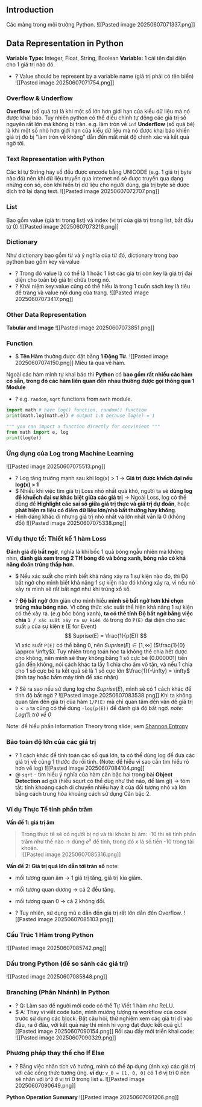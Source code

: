 ## Introduction
Các mảng trong môi trường Python. 
![[Pasted image 20250607071337.png]]

## Data Representation in Python
**Variable Type:** Integer, Float, String, Boolean 
**Variable:** 1 cái tên đại diện cho 1 giá trị nào đó.
+ ? Value should be represent by a variable name (giá trị phải có tên biến) 
![[Pasted image 20250607071754.png]]

### Overflow & Underflow
**Overflow** (số quá to) là khi một số lớn hơn giới hạn của kiểu dữ liệu mà nó được khai báo. Tuy nhiên python có thể điều chỉnh tự động các giá trị số nguyên rất lớn mà không bị tràn. e.g. làm tròn về `inf`
**Underflow** (số quá bé) là khi một số nhỏ hơn giới hạn của kiểu dữ liệu mà nó được khai báo khiến giá trị đó bị "làm tròn về không" dẫn đến mất mát độ chính xác và kết quả ngờ tới. 

### Text Representation with Python
Các kí tự String hay số đều được encode bằng UNICODE (e.g. 1 giá trị byte nào đó) nên khi dữ liệu truyền qua internet nó sẽ được truyền qua dạng những con số, còn khi hiển trị dữ liệu cho người dùng, giá trị byte sẽ được dịch trở lại dạng text. 
![[Pasted image 20250607072707.png]]


### List
Bao gồm value (giá trị trong list) và index (vị trí của giá trị trong list, bắt đầu từ 0)
![[Pasted image 20250607073216.png]]

### Dictionary
Như dictionary bao gồm từ và ý nghĩa của từ đó, dictionary trong bao python bao gồm key và value 
+ ? Trong đó value là có thể là 1 hoặc 1 list các giá trị còn key là giá trị đại diện cho toàn bộ giá trị chứa trong nó. 
+ ? Khái niệm key:value cũng có thể hiểu là trong 1 cuốn sách key là tiêu đề trang và value nội dung của trang. 
![[Pasted image 20250607073417.png]]

### Other Data Representation
**Tabular and Image**
![[Pasted image 20250607073851.png]]


### Function
+ $ **Tên Hàm** thường được đặt bằng **1 Động Từ.**
![[Pasted image 20250607074150.png]]
Miêu tả qua về hàm. 

Ngoài các hàm mình tự khai báo thì **Python** có **bao gồm rất nhiều các hàm có sẵn, trong đó các hàm liên quan đến nhau thường được gọi thông qua 1 Module**  
+ ? e.g. `random`,  `sqrt` functions from `math` module. 
```python
import math # have log() function, random() function
print(math.log(math.e)) # output 1.0 because log(e) = 1

""" you can import a function directly for convinient """
from math import e, log
print(log(e))
```


### Ứng dụng của Log trong Machine Learning
![[Pasted image 20250607075513.png]]
+ ? Log tăng trưởng mạnh sau khi log(x) > 1 -> **Giá trị được khếch đại nếu log(x) > 1**
+ $ Nhiều khi việc tìm giá trị Loss nhỏ nhất quá khó, người ta sẽ **dùng log để khuếch đại sự khác biệt giữa các giá trị** -> Ngoài Loss, log có thể dùng để **Highlight các sai số giữa giá trị thực và giá trị dự đoán**, hoặc **phát hiện ra liệu có điểm dữ liệu lớn/nhỏ bất thường hay không**. 
+ Hình dáng khác đi nhưng giá trị nhỏ nhất và lớn nhất vẫn là 0 (không đổi) 
![[Pasted image 20250607075338.png]]

### Ví dụ thực tế: Thiết kế 1 hàm Loss
**Đánh giá độ bất ngờ**, nghĩa là khi bốc 1 quả bóng ngẫu nhiên mà không nhìn, **đánh giá xem trong 2 TH bóng đỏ và bóng xanh, bóng nào có khả năng đoán trúng thấp hơn.** 
+ $ Nếu xác suất cho mình biết khả năng xảy ra 1 sự kiện nào đó, thì Độ bất ngờ cho mình biết khả năng 1 sự kiện nào đó không xảy ra, vì nếu nó xảy ra mình sẽ rất bất ngờ như khi trúng xổ số. 
+ ? **Độ bất ngờ** đơn giản cho mình hiểu  **mình sẽ bất ngờ hơn khi chọn trúng màu bóng nào.** Vì công thức xác suất thể hiện khả năng 1 sự kiện có thể xảy ra. (e.g bốc bóng xanh), **ta có thể tính Độ bất ngờ bằng việc chia** `1 / xác suất xảy ra sự kiến đó` 
trong đó `P(E)` đại diện cho xác suất `p` của sự kiện `E` (E for Event) 
$$
Suprise(E) = \frac{1}{p(E)}
$$
 Vì xác suất `P(E)` có thể bằng 0, nên $Suprise(E) \in [1, \infty]$ ($\frac{1}{0} \approx \infty$). Tuy nhiên trong toán học ta không thể chia hết được cho không, nên mình sẽ thay không bằng 1 số cực bé (0.000001) tiến gần đến không, nói cách khác ta lấy 1 chia cho âm vô tận, và nếu 1 chia cho 1 số cực bé ta kết quả sẽ là 1 số cực lớn $\frac{1}{-\infty} = \infty$ (tính tay hoặc bấm máy tính để xác nhận)
 
 
+ ? Sẽ ra sao nếu sử dụng log cho $Suprise(E)$, mình sẽ có 1 cách khác để tính độ bất ngờ ?
![[Pasted image 20250607083538.png]]
Khi ta không quan tâm đến giá trị của hàm `1/P(E)` mà chỉ quan tâm đến vấn đề giá trị `b < a` ta cũng có thể dùng `-log(p(E))` để đánh giá độ bất ngờ. *note: Log(1) trở về 0*  

Note: để hiểu phần Information Theory trong slide, xem [Shannon Entropy](https://youtu.be/0GCGaw0QOhA?si=FFLaDfJHUN9djPwL)

### Bảo toàn độ lớn của các giá trị
+ ? 1 cách khác để tính toán các số quá lớn, ta có thể dùng log để đưa các giá trị về cùng 1 thước đo rồi tính. (Note: để hiểu vì sao cần tìm hiểu rõ hơn về log)
![[Pasted image 20250607084104.png]]
+ @ `sqrt` - tìm hiểu ý nghĩa của hàm căn bậc hai trong bài **Object Detection** ad gửi (hiểu squrt có thể dùg như thế nào, để làm gì) -> tóm tắt: tính khoảng cách di chuyển nhiều hay ít của đối tượng nhỏ và lớn bằng cách trung hòa khoảng cách sử dụng Căn bậc 2. 

### Ví dụ Thực Tế tính phần trăm
**Vấn đề 1: giá trị âm**
>Trong thực tế sẽ có người bị nợ và tài khoản bị âm: -10 thì sẽ tính phần trăm như thế nào -> dùng $e^x$ để tính, trong đó $x$ là số tiền -10 trong tài khoản.  
![[Pasted image 20250607085316.png]]

**Vấn đề 2: Giá trị quá lớn dẫn tới tràn số**
note: 
+ mối tương quan âm -> 1 giá trị tăng, giá trị kia giảm.
+ mối tương quan dương -> cả 2 đều tăng.
+ mối tương quan 0 -> cả 2 không đổi.  

+ ? Tuy nhiên, sử dụng mũ e dẫn đến giá trị rất lớn dẫn đến Overflow. 
![[Pasted image 20250607085103.png]]

### Cấu Trúc 1 Hàm trong Python
![[Pasted image 20250607085742.png]]

### Dấu trong Python (để so sánh các giá trị)
![[Pasted image 20250607085848.png]]

### Branching (Phân Nhánh) in Python
+ ? Q: Làm sao để người mới code có thể Tự Viết 1 hàm như ReLU. 
+ $ A: Thay vì viết code luôn, mình mường tượng ra workflow của code trước sử dụng các block. Đặt câu hỏi, thử nghiệm xem các giá trị đi vào đâu, ra ở đâu, với kết quả này thì mình hi vọng đạt được kết quả gì.![[Pasted image 20250607090154.png]]
Rồi sau đấy mới triển khai code: 
![[Pasted image 20250607090329.png]]


### Phương pháp thay thế cho If Else
+ ? Bằng việc nhân tích vô hướng, mình có thể áp dụng (ánh xạ) các giá trị với các công thức tương ứng. **ví dụ:** `v_0 = [1, 0, 0]` có 1 ở vị trí 0 nên sẽ nhân với `b^2` ở vị trí 0 trong list `u`. ![[Pasted image 20250607090649.png]]

**Python Operation Summary**
![[Pasted image 20250607091206.png]]
